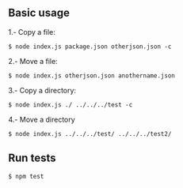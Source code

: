 ## Basic usage

1.- Copy a file:

`$ node index.js package.json otherjson.json -c`

2.- Move a file:

`$ node index.js otherjson.json anothername.json`

3.- Copy a directory:

`$ node index.js ./ ../../../test -c`

4.- Move a directory

`$ node index.js ../../../test/ ../../../test2/`

## Run tests

`$ npm test`
